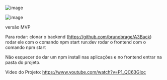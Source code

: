 ![image](https://github.com/brunobrage/A3Usjt/assets/84817286/7484148e-6990-466f-85b6-0c07bab189ee)

![image](https://github.com/brunobrage/A3Usjt/assets/84817286/2d285ccc-bc1b-480b-bf12-bfa4b01dd767)

versão MVP


Para rodar:
clonar o backend (https://github.com/brunobrage/A3Back)
rodar ele com o comando npm start run:dev
rodar o frontend com o comando npm start

Não esquecer de dar um npm install nas aplicações e no frontend entrar na pasta do projeto.

Video do Projeto:
https://www.youtube.com/watch?v=P1_QC63GIoc
